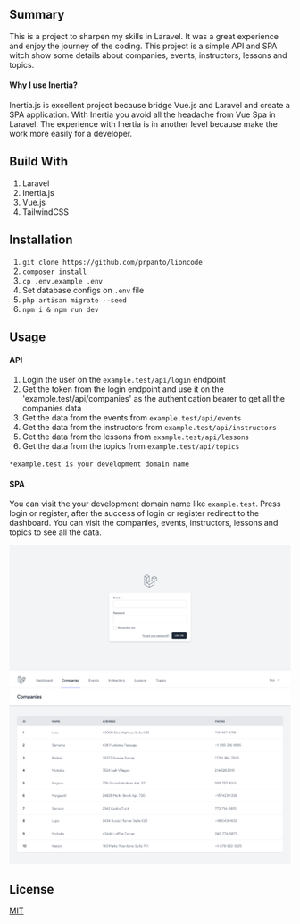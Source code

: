 ## Summary

This is a project to sharpen my skills in Laravel. It was a great experience and enjoy the journey of the coding. This project is a simple API and SPA witch show some details about companies, events, instructors, lessons and topics.

#### Why I use Inertia?

Inertia.js is excellent project because bridge Vue.js and Laravel and create a SPA application. With Inertia you avoid all the headache from Vue Spa in Laravel. The experience with Inertia is in another level because make the work more easily for a developer.

## Build With

1. Laravel
2. Inertia.js
3. Vue.js
4. TailwindCSS

## Installation

1. `git clone https://github.com/prpanto/lioncode`
2. `composer install`
3. `cp .env.example .env`
4. Set database configs on `.env` file
5. `php artisan migrate --seed`
6. `npm i & npm run dev`

## Usage

#### API

1. Login the user on the `example.test/api/login` endpoint
2. Get the token from the login endpoint and use it on the 'example.test/api/companies' as the authentication bearer to get all the companies data
3. Get the data from the events from `example.test/api/events`
4. Get the data from the instructors from `example.test/api/instructors`
5. Get the data from the lessons from `example.test/api/lessons`
6. Get the data from the topics from `example.test/api/topics`

`*example.test is your development domain name`

#### SPA

You can visit the your development domain name like `example.test`. Press login or register, after the success of login or register redirect to the dashboard. You can visit the companies, events, instructors, lessons and topics to see all the data.

![Login Screenshot](/screenshot_1.png)
![Companies Screenshot](/screenshot_2.png)

## License

[MIT](./LICENSE)
